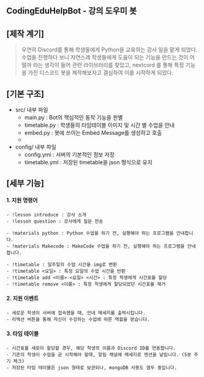 CodingEduHelpBot - 강의 도우미 봇
------------

## [제작 계기] ##

> 우연히 Discord를 통해 학생들에게 Python을 교육하는 강사 일을 맡게 되었다.
> 수업을 진행하다 보니 자연스레 학생들에게 도움이 되는 기능을 만드는 것이 어떨까
> 라는 생각이 들어 관련 라이브러리를 찾았고, nextcord 를 통해 특정 기능을 가진
> 디스코드 봇을 제작해보자고 결심하여 이를 시작하게 되었다.

## [기본 구조] ##

* src/ 내부 파일	
	+ main.py : Bot의 핵심적인 동작 기능을 판별
	+ timetable.py : 학생들의 타임테이블 이미지 및 시간 별 수업을 안내
	+ embed.py : 봇에 쓰이는 Embed Message를 생성하고 호출
	+ 
* config/ 내부 파일
	+ config.yml : 서버의 기본적인 정보 저장
	+ timetable.yml : 저장된 timetable을 json 형식으로 유지

## [세부 기능] ##
#### 1. 지원 명령어 ####
	
	- !lesson introduce : 강사 소개
	- !lesson question : 강사에게 질문 전송
	
	- !materials python : Python 수업을 하기 전, 실행해야 하는 프로그램을 안내합니다.
	- !materials Makecode : MakeCode 수업을 하기 전, 실행해야 하는 프로그램을 안내합니다.
	
	- !timetable : 일주일의 수업 시간을 img로 변환
	- !timetable <요일> : 특정 요일의 수업 시간을 반환	
	- !timetable add <이름> <요일> <시간> : 특정 학생에게 시간표를 할당
	- !timetable remove <이름> : 특정 학생에게 할당되었던 시간표를 제거
#### 2. 지원 이벤트 ####

	- 새로운 학생이 서버에 접속했을 때, 안내 메세지를 출력시킵니다.
	- 리액션 버튼을 통해 자신이 수강하는 수업에 따른 역할을 받습니다.
#### 3. 타임 테이블 ####

	- 시간표를 새로이 할당할 경우, 해당 학생의 이름과 Discord ID를 연동합니다.
	- 기존의 학생이 수업을 곧 시작해야 할때, 알림 채널에 메세지로 멘션을 날립니다. (5분 주기 체크)
	- 저장된 타임 테이블은 json 형태로 보관되나, mongoDB 사용도 염두 중입니다.
